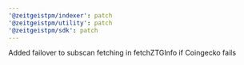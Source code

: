 ```yaml
---
'@zeitgeistpm/indexer': patch
'@zeitgeistpm/utility': patch
'@zeitgeistpm/sdk': patch
---
```


Added failover to subscan fetching in fetchZTGInfo if Coingecko fails
